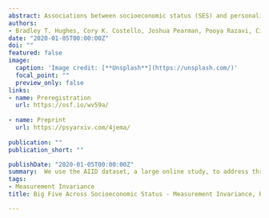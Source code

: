 ```yaml
---
abstract: Associations between socioeconomic status (SES) and personality, traits and developmental trajectories, have important implications for theory and application. Progress in understanding these associations depends on evaluating how well personality measures function in socioeconomically diverse samples. In the present study, we will use the confirmatory dataset from AIID, a large online study, to address three basic questions about personality and SES. First, we will evaluate the measurement invariance of a common measure of personality, the Big Five Inventory, across indicators of education, income, and occupational prestige. Second, we will estimate previously reported associations between SES indicators and personality in new data to see if they align with past evidence. Third, we will test whether mean-level age trends in personality generalize across levels of SES. The results will have important implications for the validity of past and future research on associations between personality and SES. Additionally, the results will provide insight into differences in personality development trajectories that can inform future work investigating the causal mechanisms between personality and SES.
authors:
- Bradley T. Hughes, Cory K. Costello, Joshua Pearman, Pooya Razavi, Cianna Bedford-Petersen, Rita M. Ludwig, & Sanjay Srivastava
date: "2020-01-05T00:00:00Z"
doi: ""
featured: false
image:
  caption: 'Image credit: [**Unsplash**](https://unsplash.com/)'
  focal_point: ""
  preview_only: false
links:
- name: Preregistration
  url: https://osf.io/wv59a/
  
- name: Preprint
  url: https://psyarxiv.com/4jema/
  
publication: ""
publication_short: ""

publishDate: "2020-01-05T00:00:00Z"
summary:  We use the AIID dataset, a large online study, to address three basic questions about personality and SES.
tags:
- Measurement Invariance
title: Big Five Across Socioeconomic Status - Measurement Invariance, Relationships, and Age Trends

---
```


